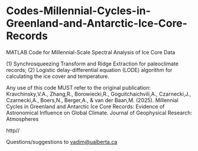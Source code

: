 # Codes-Millennial-Cycles-in-Greenland-and-Antarctic-Ice-Core-Records
MATLAB Code for Millennial-Scale Spectral Analysis of Ice Core Data

(1) Synchrosqueezing Transform and Ridge Extraction for paleoclimate records; (2) Logistic delay-differential equation (LODE) algorithm for calculating the ice cover and temperature.

Any use of this code MUST refer to the original publication: 
Kravchinsky,V.A., Zhang,R., Borowiecki,R., Goguitchaichvili,A., Czarnecki,J., Czarnecki,A., Boers,N., Berger,A., & van der Baan,M. (2025). Millennial Cycles in Greenland and Antarctic Ice Core Records: Evidence of Astronomical Influence on Global Climate. Journal of Geophysical Research: Atmospheres

http//

Questions/suggestions to vadim@ualberta.ca
